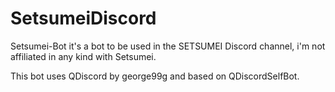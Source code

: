 # SetsumeiDiscord
Setsumei-Bot it's a bot to be used in the SETSUMEI Discord channel, i'm not affiliated in any kind with Setsumei.

This bot uses QDiscord by george99g and based on QDiscordSelfBot.
